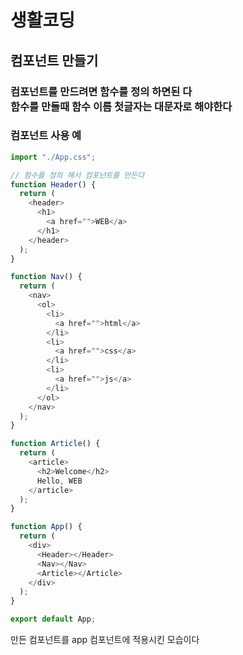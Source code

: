 # 생활코딩

## 컴포넌트 만들기

### 컴포넌트를 만드려면 함수를 정의 하면된 다<br> 함수를 만들때 함수 이름 첫글자는 대문자로 해야한다

### 컴포넌트 사용 예

```js
import "./App.css";

// 함수를 정의 해서 컴포넌트를 만든다
function Header() {
  return (
    <header>
      <h1>
        <a href="">WEB</a>
      </h1>
    </header>
  );
}

function Nav() {
  return (
    <nav>
      <ol>
        <li>
          <a href="">html</a>
        </li>
        <li>
          <a href="">css</a>
        </li>
        <li>
          <a href="">js</a>
        </li>
      </ol>
    </nav>
  );
}

function Article() {
  return (
    <article>
      <h2>Welcome</h2>
      Hello, WEB
    </article>
  );
}

function App() {
  return (
    <div>
      <Header></Header>
      <Nav></Nav>
      <Article></Article>
    </div>
  );
}

export default App;
```

만든 컴포넌트를 app 컴포넌트에 적용시킨 모습이다
